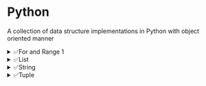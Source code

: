 # Python

A collection of data structure implementations in Python with object oriented manner

<details>
    <summary>✅For and Range 1</summary>

- [1. Char with unicode](./for_n_range_1/char_unicode.py)
- [2. Digit count](./for_n_range_1/digit_count.py)
- [3. Index Check](./for_n_range_1/index_check.py)
- [4. m_multiply_n](./for_n_range_1/m_multiple_n.py)
- [5. Multiply n](./for_n_range_1/multiple_n.py)
- [6. Multiply print](./for_n_range_1/multiple_print.py)
- [7. n_Even](./for_n_range_1/n_even.py)
- [8. Space_count](./for_n_range_1/space_count.py)
- [9. table.py](./for_n_range_1/table.py)
- [10. Unique Integer](./for_n_range_1/unique_integer.py)
- [11. Vowel_only](./for_n_range_1/vowel_only.py)
- [12. Cube of any number](./for_n_range_1/Cube_any.py)
- [13. Prime in Range](./for_n_range_1/prime_in_range.py)

</details>

<details>
    <summary>✅List</summary>

- [1. Sum of element in a list](./list/sum_of_list_elem.py)
- [2. Avg of element in a list](./list/avg_list.py)
- [3. List of Square of number](./list/square_list.py)
- [4. Sort List in Decending](./list/sort_decending.py)
- [5. Create a list by even place number](./list/create_list_even_place.py)
- [6. First N Even Number List](./list/n_even_list.py)
- [7. N_Prime Number](./list/n_prime.py)
- [8. Create two list Positive and Non Positive](./list/Pos_non_pos.py)
- [9. Fibonocii Number List](./list/fibonocii.py)

</details>

<details>
    <summary>✅String</summary>

- [1. Check given string has only alphabet or not](./string/alpha_present.py)
- [2. Check alphabet present or not in string](./string/check_alphabet.py)
- [3. Count vowel on given string](./string/count_vowel.py)
- [4. Reverse String](./string/reverse_str.py)
- [5. Reverse Word Wise](./string/reverse_word.py)
- [6. Extract the number from a given str and store in list](./string/extract_number.py)
- [7. Palindrome or Not](./string/palindrome.py)
- [8. Upper Convert](./string/to_uppercase.py)
- [9. Find Max Length word](./string/max_len_word.py)

</details>

<details>
    <summary>✅Tuple</summary>
    
- [1. Convert Tuple from List](./tuple/tuple_from_list.py)
- [2. REverse Tuple](./tuple/reverse_tuple.py)

</details>
